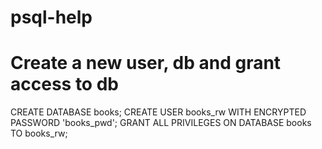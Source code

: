 # psql-help

# Create a new user, db and grant access to db
CREATE DATABASE books;
CREATE USER books_rw WITH ENCRYPTED PASSWORD 'books_pwd';
GRANT ALL PRIVILEGES ON DATABASE books TO books_rw;
